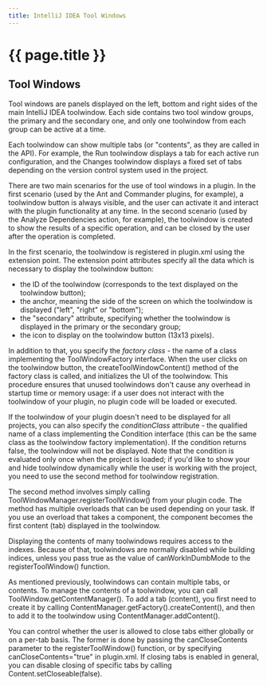 ```yaml
---
title: IntelliJ IDEA Tool Windows
---
```


<!--
INITIAL_SOURCE https://confluence.jetbrains.com/display/IDEADEV/IntelliJ+IDEA+Tool+Windows
-->

# {{ page.title }}

## Tool Windows

Tool windows are panels displayed on the left, bottom and right sides of the main IntelliJ IDEA toolwindow. Each side contains two tool window groups, the primary and the secondary one, and only one toolwindow from each group can be active at a time.

Each toolwindow can show multiple tabs (or "contents", as they are called in the API). For example, the Run toolwindow displays a tab for each active run configuration, and the Changes toolwindow displays a fixed set of tabs depending on the version control system used in the project.

There are two main scenarios for the use of tool windows in a plugin. In the first scenario (used by the Ant and Commander plugins, for example), a toolwindow button is always visible, and the user can activate it and interact with the plugin functionality at any time. In the second scenario (used by the Analyze Dependencies action, for example), the toolwindow is created to show the results of a specific operation, and can be closed by the user after the operation is completed.

In the first scenario, the toolwindow is registered in plugin.xml using the <toolWindow> extension point. The extension point attributes specify all the data which is necessary to display the toolwindow button:
*  the ID of the toolwindow (corresponds to the text displayed on the toolwindow button);
*  the anchor, meaning the side of the screen on which the toolwindow is displayed ("left", "right" or "bottom");
*  the "secondary" attribute, specifying whether the toolwindow is displayed in the primary or the secondary group;
*  the icon to display on the toolwindow button (13x13 pixels).

In addition to that, you specify the *factory class*  - the name of a class implementing the ToolWindowFactory interface. When the user clicks on the toolwindow button, the createToolWindowContent() method of the factory class is called, and initializes the UI of the toolwindow. This procedure ensures that unused toolwindows don't cause any overhead in startup time or memory usage: if a user does not interact with the toolwindow of your plugin, no plugin code will be loaded or executed.

If the toolwindow of your plugin doesn't need to be displayed for all projects, you can also specify the *conditionClass*  attribute - the qualified name of a class implementing the Condition<Project> interface (this can be the same class as the toolwindow factory implementation). If the condition returns false, the toolwindow will not be displayed. Note that the condition is evaluated only once when the project is loaded; if you'd like to show your and hide toolwindow dynamically while the user is working with the project, you need to use the second method for toolwindow registration.

The second method involves simply calling ToolWindowManager.registerToolWindow() from your plugin code. The method has multiple overloads that can be used depending on your task. If you use an overload that takes a component, the component becomes the first content (tab) displayed in the toolwindow.

Displaying the contents of many toolwindows requires access to the indexes. Because of that, toolwindows are normally disabled while building indices, unless you pass true as the value of canWorkInDumbMode to the registerToolWindow() function.

As mentioned previously, toolwindows can contain multiple tabs, or contents. To manage the contents of a toolwindow, you can call ToolWindow.getContentManager(). To add a tab (content), you first need to create it by calling ContentManager.getFactory().createContent(), and then to add it to the toolwindow using ContentManager.addContent().

You can control whether the user is allowed to close tabs either globally or on a per-tab basis. The former is done by passing the canCloseContents parameter to the registerToolWindow() function, or by specifying canCloseContents="true" in plugin.xml. If closing tabs is enabled in general, you can disable closing of specific tabs by calling Content.setCloseable(false).


